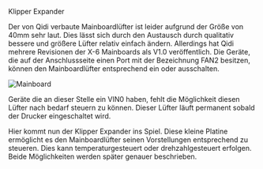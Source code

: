 Klipper Expander

Der von Qidi verbaute Mainboardlüfter ist leider aufgrund der Größe von 40mm sehr laut. Dies lässt sich durch den Austausch durch qualitativ bessere und größere Lüfter relativ einfach ändern.
Allerdings hat Qidi mehrere Revisionen der X-6 Mainboards als V1.0 veröffentlich.
Die Geräte, die auf der Anschlussseite einen Port mit der Bezeichnung FAN2 besitzen, können den Mainboardlüfter entsprechend ein oder ausschalten.

![Mainboard](/../main/images/mainboard_steuerbar.jpeg)

Geräte die an dieser Stelle ein VIN0 haben, fehlt die Möglichkeit diesen Lüfter nach bedarf steuern zu können. Dieser Lüfter läuft permanent sobald der Drucker eingeschaltet wird.

Hier kommt nun der Klipper Expander ins Spiel. Diese kleine Platine ermöglicht es den Mainboardlüfter seinen Vorstellungen entsprechend zu steueren. 
Dies kann temperaturgesteuert oder drehzahlgesteuert  erfolgen. Beide Möglichkeiten werden später genauer beschrieben.

